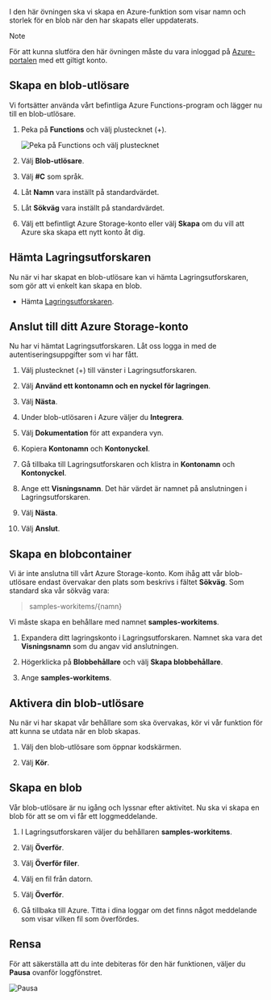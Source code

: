 I den här övningen ska vi skapa en Azure-funktion som visar namn och storlek för en blob när den har skapats eller uppdaterats. 

> [!NOTE]
> För att kunna slutföra den här övningen måste du vara inloggad på [Azure-portalen](https://portal.azure.com/) med ett giltigt konto.

## <a name="create-a-blob-trigger"></a>Skapa en blob-utlösare

Vi fortsätter använda vårt befintliga Azure Functions-program och lägger nu till en blob-utlösare.

1. Peka på **Functions** och välj plustecknet (+).

    ![Peka på Functions och välj plustecknet](../media/4-hover-function.png)

1. Välj **Blob-utlösare**.

1. Välj **#C** som språk. 

1. Låt **Namn** vara inställt på standardvärdet.

1. Låt **Sökväg** vara inställt på standardvärdet.

1. Välj ett befintligt Azure Storage-konto eller välj **Skapa** om du vill att Azure ska skapa ett nytt konto åt dig.

## <a name="download-storage-explorer"></a>Hämta Lagringsutforskaren

Nu när vi har skapat en blob-utlösare kan vi hämta Lagringsutforskaren, som gör att vi enkelt kan skapa en blob.

- Hämta [Lagringsutforskaren](http://storageexplorer.com).

## <a name="connect-to-your-azure-storage-account"></a>Anslut till ditt Azure Storage-konto

Nu har vi hämtat Lagringsutforskaren. Låt oss logga in med de autentiseringsuppgifter som vi har fått.

1. Välj plustecknet (+) till vänster i Lagringsutforskaren.

1. Välj **Använd ett kontonamn och en nyckel för lagringen**.

1. Välj **Nästa**.

1. Under blob-utlösaren i Azure väljer du **Integrera**.

1. Välj **Dokumentation** för att expandera vyn.

1. Kopiera **Kontonamn** och **Kontonyckel**.

1. Gå tillbaka till Lagringsutforskaren och klistra in **Kontonamn** och **Kontonyckel**.

1. Ange ett **Visningsnamn**. Det här värdet är namnet på anslutningen i Lagringsutforskaren.

1. Välj **Nästa**.

1. Välj **Anslut**. 

## <a name="create-a-blob-container"></a>Skapa en blobcontainer

Vi är inte anslutna till vårt Azure Storage-konto. Kom ihåg att vår blob-utlösare endast övervakar den plats som beskrivs i fältet **Sökväg**. Som standard ska vår sökväg vara:

> samples-workitems/{namn}

Vi måste skapa en behållare med namnet **samples-workitems**.

1. Expandera ditt lagringskonto i Lagringsutforskaren. Namnet ska vara det **Visningsnamn** som du angav vid anslutningen.

1. Högerklicka på **Blobbehållare** och välj **Skapa blobbehållare**.

1. Ange **samples-workitems**.

## <a name="turn-on-your-blob-trigger"></a>Aktivera din blob-utlösare

Nu när vi har skapat vår behållare som ska övervakas, kör vi vår funktion för att kunna se utdata när en blob skapas.

1. Välj den blob-utlösare som öppnar kodskärmen.

1. Välj **Kör**.

## <a name="create-a-blob"></a>Skapa en blob

Vår blob-utlösare är nu igång och lyssnar efter aktivitet. Nu ska vi skapa en blob för att se om vi får ett loggmeddelande.

1. I Lagringsutforskaren väljer du behållaren **samples-workitems**.

1. Välj **Överför**. 

1. Välj **Överför filer**.

1. Välj en fil från datorn.

1. Välj **Överför**.

1. Gå tillbaka till Azure. Titta i dina loggar om det finns något meddelande som visar vilken fil som överfördes.

## <a name="clean-up"></a>Rensa

För att säkerställa att du inte debiteras för den här funktionen, väljer du **Pausa** ovanför loggfönstret.

![Pausa](../media/4-pause-timer.png)


